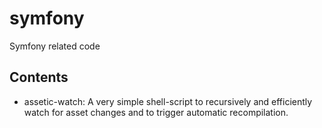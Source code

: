 symfony
=======

Symfony related code

Contents
--------

* assetic-watch: A very simple shell-script to recursively and efficiently watch for asset changes and to trigger automatic recompilation.